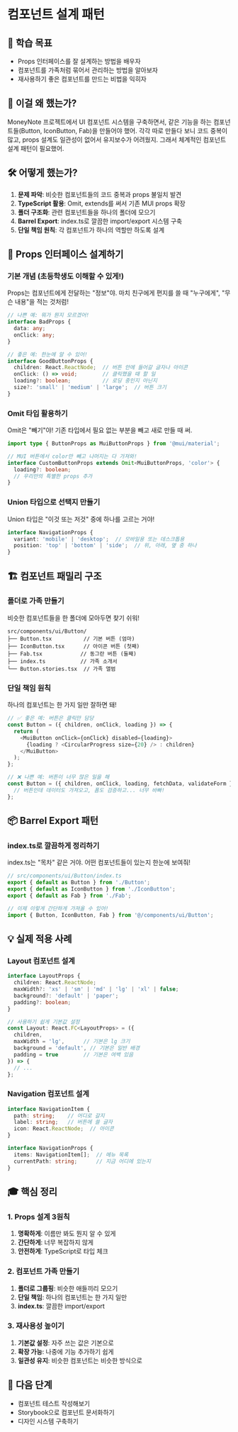 # 컴포넌트 설계 패턴

## 🎯 학습 목표
- Props 인터페이스를 잘 설계하는 방법을 배우자
- 컴포넌트를 가족처럼 묶어서 관리하는 방법을 알아보자
- 재사용하기 좋은 컴포넌트를 만드는 비법을 익히자

## 🤔 이걸 왜 했는가?
MoneyNote 프로젝트에서 UI 컴포넌트 시스템을 구축하면서, 같은 기능을 하는 컴포넌트들(Button, IconButton, Fab)을 만들어야 했어. 각각 따로 만들다 보니 코드 중복이 많고, props 설계도 일관성이 없어서 유지보수가 어려웠지. 그래서 체계적인 컴포넌트 설계 패턴이 필요했어.

## 🛠️ 어떻게 했는가?
1. **문제 파악**: 비슷한 컴포넌트들의 코드 중복과 props 불일치 발견
2. **TypeScript 활용**: Omit, extends를 써서 기존 MUI props 확장
3. **폴더 구조화**: 관련 컴포넌트들을 하나의 폴더에 모으기
4. **Barrel Export**: index.ts로 깔끔한 import/export 시스템 구축
5. **단일 책임 원칙**: 각 컴포넌트가 하나의 역할만 하도록 설계

## 📝 Props 인터페이스 설계하기

### 기본 개념 (초등학생도 이해할 수 있게!)
Props는 컴포넌트에게 전달하는 "정보"야. 마치 친구에게 편지를 쓸 때 "누구에게", "무슨 내용"을 적는 것처럼!

```typescript
// 나쁜 예: 뭐가 뭔지 모르겠어!
interface BadProps {
  data: any;
  onClick: any;
}

// 좋은 예: 한눈에 알 수 있어!
interface GoodButtonProps {
  children: React.ReactNode;  // 버튼 안에 들어갈 글자나 아이콘
  onClick: () => void;        // 클릭했을 때 할 일
  loading?: boolean;          // 로딩 중인지 아닌지
  size?: 'small' | 'medium' | 'large';  // 버튼 크기
}
```

### Omit 타입 활용하기
Omit은 "빼기"야! 기존 타입에서 필요 없는 부분을 빼고 새로 만들 때 써.

```typescript
import type { ButtonProps as MuiButtonProps } from '@mui/material';

// MUI 버튼에서 color만 빼고 나머지는 다 가져와!
interface CustomButtonProps extends Omit<MuiButtonProps, 'color'> {
  loading?: boolean;
  // 우리만의 특별한 props 추가
}
```

### Union 타입으로 선택지 만들기
Union 타입은 "이것 또는 저것" 중에 하나를 고르는 거야!

```typescript
interface NavigationProps {
  variant: 'mobile' | 'desktop';  // 모바일용 또는 데스크톱용
  position: 'top' | 'bottom' | 'side';  // 위, 아래, 옆 중 하나
}
```

## 🏗️ 컴포넌트 패밀리 구조

### 폴더로 가족 만들기
비슷한 컴포넌트들을 한 폴더에 모아두면 찾기 쉬워!

```
src/components/ui/Button/
├── Button.tsx          // 기본 버튼 (엄마)
├── IconButton.tsx      // 아이콘 버튼 (첫째)
├── Fab.tsx            // 동그란 버튼 (둘째)
├── index.ts           // 가족 소개서
└── Button.stories.tsx  // 가족 앨범
```

### 단일 책임 원칙
하나의 컴포넌트는 한 가지 일만 잘하면 돼!

```typescript
// ✅ 좋은 예: 버튼은 클릭만 담당
const Button = ({ children, onClick, loading }) => {
  return (
    <MuiButton onClick={onClick} disabled={loading}>
      {loading ? <CircularProgress size={20} /> : children}
    </MuiButton>
  );
};

// ❌ 나쁜 예: 버튼이 너무 많은 일을 해
const Button = ({ children, onClick, loading, fetchData, validateForm }) => {
  // 버튼인데 데이터도 가져오고, 폼도 검증하고... 너무 바빠!
};
```

## 📦 Barrel Export 패턴

### index.ts로 깔끔하게 정리하기
index.ts는 "목차" 같은 거야. 어떤 컴포넌트들이 있는지 한눈에 보여줘!

```typescript
// src/components/ui/Button/index.ts
export { default as Button } from './Button';
export { default as IconButton } from './IconButton';
export { default as Fab } from './Fab';

// 이제 이렇게 간단하게 가져올 수 있어!
import { Button, IconButton, Fab } from '@/components/ui/Button';
```

## 💡 실제 적용 사례

### Layout 컴포넌트 설계
```typescript
interface LayoutProps {
  children: React.ReactNode;
  maxWidth?: 'xs' | 'sm' | 'md' | 'lg' | 'xl' | false;
  background?: 'default' | 'paper';
  padding?: boolean;
}

// 사용하기 쉽게 기본값 설정
const Layout: React.FC<LayoutProps> = ({
  children,
  maxWidth = 'lg',      // 기본은 lg 크기
  background = 'default', // 기본은 일반 배경
  padding = true        // 기본은 여백 있음
}) => {
  // ...
};
```

### Navigation 컴포넌트 설계
```typescript
interface NavigationItem {
  path: string;    // 어디로 갈지
  label: string;   // 버튼에 쓸 글자
  icon: React.ReactNode;  // 아이콘
}

interface NavigationProps {
  items: NavigationItem[];  // 메뉴 목록
  currentPath: string;      // 지금 어디에 있는지
}
```

## 🎓 핵심 정리

### 1. Props 설계 3원칙
1. **명확하게**: 이름만 봐도 뭔지 알 수 있게
2. **간단하게**: 너무 복잡하지 않게
3. **안전하게**: TypeScript로 타입 체크

### 2. 컴포넌트 가족 만들기
1. **폴더로 그룹핑**: 비슷한 애들끼리 모으기
2. **단일 책임**: 하나의 컴포넌트는 한 가지 일만
3. **index.ts**: 깔끔한 import/export

### 3. 재사용성 높이기
1. **기본값 설정**: 자주 쓰는 값은 기본으로
2. **확장 가능**: 나중에 기능 추가하기 쉽게
3. **일관성 유지**: 비슷한 컴포넌트는 비슷한 방식으로

## 🚀 다음 단계
- 컴포넌트 테스트 작성해보기
- Storybook으로 컴포넌트 문서화하기
- 디자인 시스템 구축하기